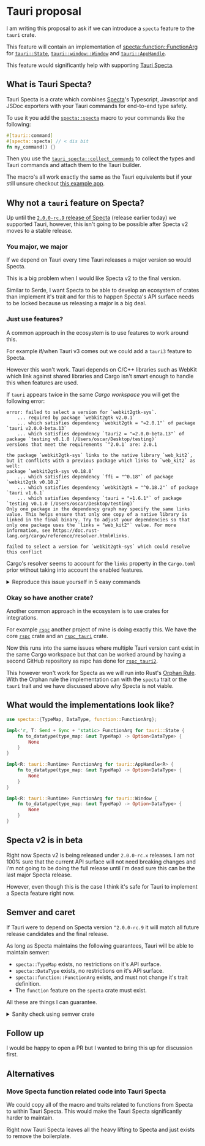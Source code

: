 # Tauri proposal

I am writing this proposal to ask if we can introduce a `specta` feature to the `tauri` crate.

This feature will contain an implementation of [specta::function::FunctionArg](https://docs.rs/specta/2.0.0-rc.9/specta/function/trait.FunctionArg.html) for [`tauri::State`](https://docs.rs/tauri/latest/tauri/struct.State.html), [`tauri::window::Window`](https://docs.rs/tauri/latest/tauri/window/struct.Window.html) and [`tauri::AppHandle`](https://docs.rs/tauri/latest/tauri/struct.AppHandle.html).

This feature would significantly help with supporting [Tauri Specta](https://github.com/oscartbeaumont/tauri-specta).

## What is Tauri Specta?

Tauri Specta is a crate which combines [Specta](https://docs.rs/specta/latest/specta/)'s Typescript, Javascript and JSDoc exporters with your Tauri commands for end-to-end type safety.

To use it you add the [`specta::specta`](https://docs.rs/specta/2.0.0-rc.9/specta/attr.specta.html) macro to your commands like the following:
```rs
#[tauri::command]
#[specta::specta] // < dis bit
fn my_command() {}
```

Then you use the [`tauri_specta::collect_commands`](https://docs.rs/tauri-specta/2.0.0-rc.4/tauri_specta/macro.collect_commands.html) to collect the types and Tauri commands and attach them to the Tauri builder.

The macro's all work exactly the same as the Tauri equivalents but if your still unsure checkout [this example app](https://github.com/oscartbeaumont/tauri-specta/tree/main/examples/app).

## Why not a `tauri` feature on Specta?

Up until the [`2.0.0-rc.9` release of Specta](https://github.com/oscartbeaumont/specta/releases/tag/v2.0.0-rc.9) (release earlier today) we supported Tauri, however, this isn't going to be possible after Specta v2 moves to a stable release.

### You major, we major

If we depend on Tauri every time Tauri releases a major version so would Specta.

This is a big problem when I would like Specta v2 to the final version.

Similar to Serde, I want Specta to be able to develop an ecosystem of crates than implement it's trait and for this to happen Specta's API surface needs to be locked because us releasing a major is a big deal.

### Just use features?

A common approach in the ecosystem is to use features to work around this.

For example if/when Tauri v3 comes out we could add a `tauri3` feature to Specta.

However this won't work. Tauri depends on C/C++ libraries such as WebKit which link against shared libraries and Cargo isn't smart enough to handle this when features are used.

If `tauri` appears twice in the same *Cargo workspace* you will get the following error:

```
error: failed to select a version for `webkit2gtk-sys`.
    ... required by package `webkit2gtk v2.0.1`
    ... which satisfies dependency `webkit2gtk = "=2.0.1"` of package `tauri v2.0.0-beta.13`
    ... which satisfies dependency `tauri2 = "=2.0.0-beta.13"` of package `testing v0.1.0 (/Users/oscar/Desktop/testing)`
versions that meet the requirements `^2.0.1` are: 2.0.1

the package `webkit2gtk-sys` links to the native library `web_kit2`, but it conflicts with a previous package which links to `web_kit2` as well:
package `webkit2gtk-sys v0.18.0`
    ... which satisfies dependency `ffi = "^0.18"` of package `webkit2gtk v0.18.2`
    ... which satisfies dependency `webkit2gtk = "^0.18.2"` of package `tauri v1.6.1`
    ... which satisfies dependency `tauri = "=1.6.1"` of package `testing v0.1.0 (/Users/oscar/Desktop/testing)`
Only one package in the dependency graph may specify the same links value. This helps ensure that only one copy of a native library is linked in the final binary. Try to adjust your dependencies so that only one package uses the `links = "web_kit2"` value. For more information, see https://doc.rust-lang.org/cargo/reference/resolver.html#links.

failed to select a version for `webkit2gtk-sys` which could resolve this conflict
```

Cargo's resolver seems to account for the `links` property in the `Cargo.toml` prior without taking into account the enabled features.

<details>
  <summary>Reproduce this issue yourself in 5 easy commands</summary>
  
  ```sh
    cargo new testing
    cd testing/
    echo "tauri = { version = \"=1.6.1\", optional = true }" >> Cargo.toml
    echo "tauri2 = { package = \"tauri\", version = \"=2.0.0-beta.13\", optional = true }" >> Cargo.toml
    cargo run # < We don't provide `--features` so neither are enabled.
  ```

</details>

### Okay so have another crate?

Another common approach in the ecosystem is to use crates for integrations.

For example [`rspc`](https://github.com/oscartbeaumont/rspc) another project of mine is doing exactly this. We have the core [`rspc`](https://docs.rs/tauri) crate and an [`rspc_tauri`](https://docs.rs/rspc-tauri) crate.

Now this runs into the same issues where multiple Tauri version cant exist in the same Cargo workspace but that can be worked around by having a second GitHub repository as rspc has done for [`rspc_tauri2`](https://github.com/specta-rs/tauri2/tree/main/rspc_tauri2).

This however won't work for Specta as we will run into Rust's [Orphan Rule](https://doc.rust-lang.org/reference/items/implementations.html#orphan-rules). With the Orphan rule the implementation can with the `specta` trait or the `tauri` trait and we have discussed above why Specta is not viable.

## What would the implementations look like?

```rs
use specta::{TypeMap, DataType, function::FunctionArg};

impl<'r, T: Send + Sync + 'static> FunctionArg for tauri::State {
    fn to_datatype(type_map: &mut TypeMap) -> Option<DataType> {
        None
    }
}

impl<R: tauri::Runtime> FunctionArg for tauri::AppHandle<R> {
    fn to_datatype(type_map: &mut TypeMap) -> Option<DataType> {
        None
    }
}

impl<R: tauri::Runtime> FunctionArg for tauri::Window {
    fn to_datatype(type_map: &mut TypeMap) -> Option<DataType> {
        None
    }
}
```

## Specta v2 is in beta

Right now Specta v2 is being released under `2.0.0-rc.x` releases. I am not 100% sure that the current API surface will not need breaking changes and i'm not going to be doing the full release until i'm dead sure this can be the last major Specta release.

However, even though this is the case I think it's safe for Tauri to implement a Specta feature right now.

## Semver and caret

If Tauri were to depend on Specta version `^2.0.0-rc.9` it will match all future release candidates and the final release.

As long as Specta maintains the following guarantees, Tauri will be able to maintain semver:

 - `specta::TypeMap` exists, no restrictions on it's API surface.
 - `specta::DataType` exists, no restrictions on it's API surface.
 - `specta::function::FunctionArg` exists, and must not change it's trait definition.
 - The `function` feature on the `specta` crate must exist.

All these are things I can guarantee.

<details>
  <summary>Sanity check using semver crate</summary>
  
  The following parses with the [`semver`](https://docs.rs/semver) crate which documents itself as using "Cargo’s flavor of Semantic Versioning".

  ```rs
use semver::{Version, VersionReq};

fn main() {
    let req = VersionReq::parse("^2.0.0-rc.9").unwrap();
    assert!(req.matches(&Version::parse("2.0.0-rc.10").unwrap()));
    assert!(req.matches(&Version::parse("2.0.0").unwrap()));
    assert!(req.matches(&Version::parse("2.1.0").unwrap()));
}
  ```
</details>

## Follow up

I would be happy to open a PR but I wanted to bring this up for discussion first.

## Alternatives

### Move Specta function related code into Tauri Specta

We could copy all of the macro and traits related to functions from Specta to within Tauri Specta. This would make the Tauri Specta significantly harder to maintain.

Right now Tauri Specta leaves all the heavy lifting to Specta and just exists to remove the boilerplate.

